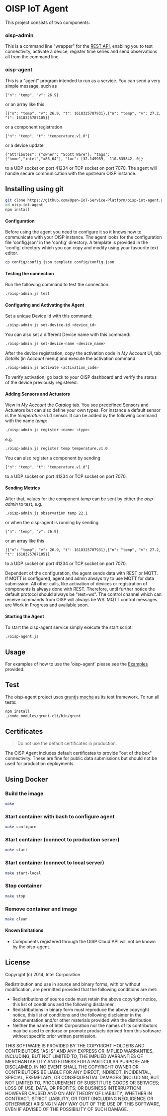 
# OISP IoT Agent

This project consists of two components:

### oisp-admin
This is a command line "wrapper" for the [REST API](https://github.com/Open-IoT-Service-Platform/platform-launcher/wiki/REST-API), enabling you to test connectivity, activate a device, register time series and send observations all from the command line.

### oisp-agent
This is a "agent" program intended to run as a service. You can send a very simple message, such as
```
{"n": "temp", "v": 26.9}
```
or an array like this
```
[{"n": "temp", "v": 26.9, "t": 1618325707931},{"n": "temp", "v": 27.2, "t": 1618325787105}]
```
or a component registration
```
{"n": "temp", "t": "temperature.v1.0"}
```
or a device update
```
{"attributes": {"owner": "Scott Ware"}, "tags": ["home","intel","x86_64"], "loc": [32.149989, -110.835842, 0]}
```
to a UDP socket on port 41234 or TCP socket on port 7070. The agent will handle secure communication with the upstream OISP instance.

## Installing using git
``` bash
git clone https://github.com/Open-IoT-Service-Platform/oisp-iot-agent.git
cd oisp-iot-agent
npm install
```

#### Configuration
Before using the agent you need to configure it so it knows how to communicate with your OISP instance. The agent looks for the configuration file 'config.json' in the 'config' directory. A template is provided in the 'config' directory which you can copy and modify using your favourite text editor.

``` bash
cp config/config.json.template config/config.json
```
  
#### Testing the connection
Run the following command to test the connection: 
``` bash
./oisp-admin.js test
```

#### Configuring and Activating the Agent

Set a unique Device Id with this command:
``` bash
./oisp-admin.js set-device-id <device_id>
```

You can also set a different Device name with this command:
``` bash
./oisp-admin.js set-device-name <device_name>
```

After the device registration, copy the activation code in _My Account_ UI, tab _Details_ (in _Account_ menu) and execute the activation command:
``` bash
./oisp-admin.js activate <activation_code>     
```
To verify activation, go back to your OISP dashboard and verify the status of the device previously registered.

#### Adding Sensors and Actuators

View in _My Account_ the _Catalog_ tab. You see predefined Sensors and Actuators but can also define your own types. For instance a default sensor is the _temperature.v1.0_ sensor. It can be added by the following command with the name _temp_:
``` bash
./oisp-admin.js register <name> <type>
```
e.g.
``` bash
./oisp-admin.js register temp temperature.v1.0
```

You can also register a component by sending
```
{"n": "temp", "t": "temperature.v1.0"}
```
to a UDP socket on port 41234 or TCP socket on port 7070.

#### Sending Metrics

After that, values for the component _temp_ can be sent by either the _oisp-admin_ to test, e.g.
```
./oisp-admin.js observation temp 22.1
```

or when the oisp-agent is running by sending
```
{"n": "temp", "v": 26.9}
```
or an array like this
```
[{"n": "temp", "v": 26.9, "t": 1618325707931},{"n": "temp", "v": 27.2, "t": 1618325787105}]
```
to a UDP socket on port 41234 or TCP socket on port 7070.

Dependent of the configuration, the agent sends data with REST or MQTT. If MQTT is configured, agent and admin always try to use MQTT for data submission. All other calls, like activation of devices or registration of components is always done with REST. Therefore, until further notice the default protocol should always be "rest+ws". The control channel which can receive commands from OISP will always be WS. MQTT control messages are Work in Progress and available soon.

#### Starting the Agent

To start the oisp-agent service simply execute the start script:
``` bash
./oisp-agent.js
```
## Usage

For examples of how to use the 'oisp-agent' please see the [Examples](https://github.com/Open-IoT-Service-Platform/oisp-iot-agent/tree/master/examples) provided.

## Test

The oisp-agent project uses [gruntjs](http://gruntjs.com/) [mocha](http://visionmedia.github.io/mocha/) as its test framework. 
To run all tests:
``` bash
npm install 
./node_modules/grunt-cli/bin/grunt
```

## Certificates

> Do not use the default certificates in production.

The OISP Agent includes default certificates to provide "out of the box" connectivity. These are fine for public data submissions but should not be used for production deployments.

## Using Docker

### Build the image
````bash
make
````

### Start container with bash to configure agent
````bash
make configure
````

### Start container (connect to production server)
````bash
make start
````

### Start container (connect to local server)
````bash
make start-local
````

### Stop container
````bash
make stop
````

### Remove container and image 
````bash
make clean
````
#### Known limitations
 
* Components registered through the OISP Cloud API will not be known by the oisp-agent.

## License

Copyright (c) 2014, Intel Corporation

Redistribution and use in source and binary forms, with or without modification,
are permitted provided that the following conditions are met:

* Redistributions of source code must retain the above copyright notice,
  this list of conditions and the following disclaimer.
* Redistributions in binary form must reproduce the above copyright notice,
  this list of conditions and the following disclaimer in the documentation
  and/or other materials provided with the distribution.
* Neither the name of Intel Corporation nor the names of its contributors
  may be used to endorse or promote products derived from this software
  without specific prior written permission.

THIS SOFTWARE IS PROVIDED BY THE COPYRIGHT HOLDERS AND CONTRIBUTORS "AS IS" AND
ANY EXPRESS OR IMPLIED WARRANTIES, INCLUDING, BUT NOT LIMITED TO, THE IMPLIED
WARRANTIES OF MERCHANTABILITY AND FITNESS FOR A PARTICULAR PURPOSE ARE
DISCLAIMED. IN NO EVENT SHALL THE COPYRIGHT OWNER OR CONTRIBUTORS BE LIABLE FOR
ANY DIRECT, INDIRECT, INCIDENTAL, SPECIAL, EXEMPLARY, OR CONSEQUENTIAL DAMAGES
(INCLUDING, BUT NOT LIMITED TO, PROCUREMENT OF SUBSTITUTE GOODS OR SERVICES;
LOSS OF USE, DATA, OR PROFITS; OR BUSINESS INTERRUPTION) HOWEVER CAUSED AND ON
ANY THEORY OF LIABILITY, WHETHER IN CONTRACT, STRICT LIABILITY, OR TORT
(INCLUDING NEGLIGENCE OR OTHERWISE) ARISING IN ANY WAY OUT OF THE USE OF THIS
SOFTWARE, EVEN IF ADVISED OF THE POSSIBILITY OF SUCH DAMAGE.
